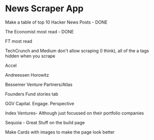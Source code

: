 # News Scraper App

Make a table of top 10 Hacker News Posts - DONE

The Economist most read - DONE

FT most read

TechCrunch and Medium don't allow scraping (I think), all of the a tags hidden when you scrape


Accel

Andreessen Horowitz

Bessemer Venture Partners/Atlas

Founders Fund stories tab

GGV Capital. Engage. Perspective

Index Ventures- Although just focussed on their portfolio companies

Sequoia - Great Stuff on the build page



Make Cards with images to make the page look better


